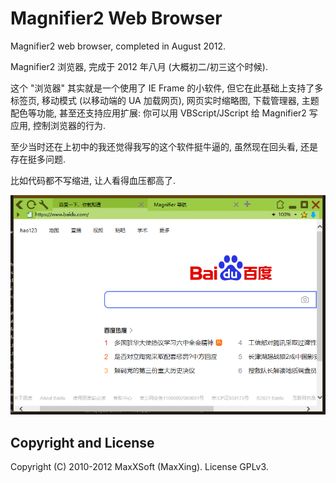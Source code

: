 # Magnifier2 Web Browser

Magnifier2 web browser, completed in August 2012.

Magnifier2 浏览器, 完成于 2012 年八月 (大概初二/初三这个时候).

这个 "浏览器" 其实就是一个使用了 IE Frame 的小软件, 但它在此基础上支持了多标签页, 移动模式 (以移动端的 UA 加载网页), 网页实时缩略图, 下载管理器, 主题配色等功能, 甚至还支持应用扩展: 你可以用 VBScript/JScript 给 Magnifier2 写应用, 控制浏览器的行为.

至少当时还在上初中的我还觉得我写的这个软件挺牛逼的, 虽然现在回头看, 还是存在挺多问题.

比如代码都不写缩进, 让人看得血压都高了.

![screenshot](screenshot.png)

## Copyright and License

Copyright (C) 2010-2012 MaxXSoft (MaxXing). License GPLv3.
